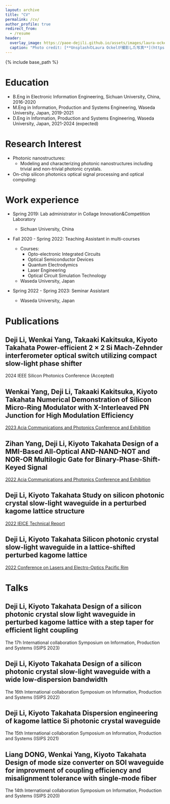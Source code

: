 ```yaml
---
layout: archive
title: "CV"
permalink: /cv/
author_profile: true
redirect_from:
  - /resume
header:
  overlay_image: https://paoe-dejili.github.io/assets/images/laura-ockel-qOx9KsvpqcM-unsplash.jpg
  caption: "Photo credit: [**UnsplashのLaura Ockelが撮影した写真**](https://unsplash.com/ja/%E5%86%99%E7%9C%9F/qOx9KsvpqcM)"  
---
```


{% include base_path %}

Education
======
* B.Eng in Electronic Information Engineering, Sichuan University, China, 2016-2020
* M.Eng in Information, Production and Systems Engineering, Waseda University, Japan, 2019-2021
* D.Eng in Information, Production and Systems Engineering, Waseda University, Japan, 2021-2024 (expected)

Research Interest
======
* Photonic nanostructures: 
  * Modeling and characterizing photonic nanostructures including trivial and non-trivial photonic crystals.
* On-chip silicon photonics optical signal processing and optical computing: 
  <!-- * Developing and analyzing programmable photonic processors for signal processing and optical computing  -->
<!-- * Silicon photonic devices:
  * Developing and analyzing high-performance on-chip optoelectronic devices. -->

Work experience
======
* Spring 2019: Lab administrator in Collage Innovation&Competition Laboratory
  * Sichuan University, China
  <!-- * Duties included: Experiment equipment maintenance, CNC and 3D printing safety management and operation instructions, and PCB design and 3D modeling instructions -->

* Fall 2020 - Spring 2022: Teaching Assistant in multi-courses
  * Courses: 
    * Opto-electronic Integrated Circuits
    * Optical Semiconductor Devices
    * Quantum Electrodymics
    * Laser Engineering
    * Optical Circuit Simulation Technology
  * Waseda University, Japan
  <!-- * Duties included: Handling homework and reports, tracking student attendance, and Q&A after class -->

* Spring 2022 - Spring 2023: Seminar Assistant
  * Waseda University, Japan
  <!-- * Duties included: Hosting the seminar, providing suggestions, and giving questions -->
  
Publications
======

Deji Li, Wenkai Yang, Takaaki Kakitsuka, Kiyoto Takahata
Power-efficient 2 × 2 Si Mach-Zehnder interferometer optical switch utilizing compact slow-light phase shifter
------
2024 IEEE Silicon Photonics Conference (Accepted)

Wenkai Yang, Deji Li, Takaaki Kakitsuka, Kiyoto Takahata
Numerical Demonstration of Silicon Micro-Ring Modulator with X-Interleaved PN Junction for High Modulation Efficiency
------
[2023 Acia Communications and Photonics Conference and Exhibition](https://ieeexplore.ieee.org/abstract/document/10369178)

Zihan Yang, Deji Li, Kiyoto Takahata
Design of a MMI-Based All-Optical AND-NAND-NOT and NOR-OR Multilogic Gate for Binary-Phase-Shift-Keyed Signal
------
[2022 Acia Communications and Photonics Conference and Exhibition](https://ieeexplore.ieee.org/abstract/document/10088751)

Deji Li, Kiyoto Takahata
Study on silicon photonic crystal slow-light waveguide in a perturbed kagome lattice structure
------
[2022 IEICE Technical Report](https://ken.ieice.org/ken/paper/20221021GCN2/eng/)

Deji Li, Kiyoto Takahata
Silicon photonic crystal slow-light waveguide in a lattice-shifted perturbed kagome lattice
------
[2022 Conference on Lasers and Electro-Optics Pacific Rim](https://opg.optica.org/abstract.cfm?uri=CLEOPR-2022-P_CTu8_04)


Talks
======

Deji Li, Kiyoto Takahata
Design of a silicon photonic crystal slow light waveguide in perturbed kagome lattice
with a step taper for efficient light coupling
------
The 17h International collaboration Symposium on Information, Production and Systems (ISIPS 2023) 

Deji Li, Kiyoto Takahata
Design of a silicon photonic crystal slow-light waveguide with a wide low-dispersion bandwidth
------
The 16th International collaboration Symposium on Information, Production and Systems (ISIPS 2022) 

Deji Li, Kiyoto Takahata
Dispersion engineering of kagome lattice Si photonic crystal waveguide
------
The 15th International collaboration Symposium on Information, Production and Systems (ISIPS 2021) 

Liang DONG, Wenkai Yang, Kiyoto Takahata
Design of mode size converter on SOI waveguide for improvment of coupling efficiency and misalignment tolerance with single-mode fiber
------
The 14th International collaboration Symposium on Information, Production and Systems (ISIPS 2020) 


<!-- Technical Proficiencies
====== -->
<!-- * Electronic Engineering
  * PCB design farbrication and test. 
  * Microprocessor-related programs and peripheral circuit design.
* Photonics and Optoelectronics
  * Sub-skill 2.1
  * Sub-skill 2.2 -->
<!-- * For personal hobbies:
  * PCB design, farbrication, and test. 
  * Microprocessor and FPGA-related programing (C, Verilog) and peripheral circuit design.
  * 3D structure modeling and 3D-printing
* For academic research:
  * Programming languages: Matlab, Python, C
  * Academic software: COMSOL Multiphysics, Lumerical, Rsoft, MIT MEEP (MPB)
  * Platforms: Linux (Ubuntu and Centos): Building environment for multi-user remote access
* Great insterest in solving problems not only in academic research but also in daily life
  * I am not an expert in any specific programming language. To solve the problem, I am willing to use but not limited to programming languages such as C, C++, Python, Verilog, and Matlab -->
